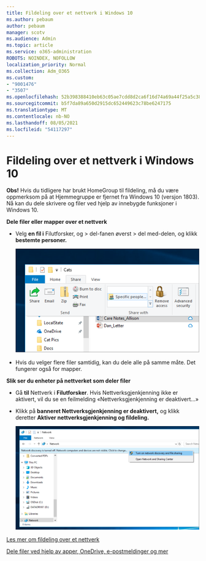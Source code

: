 ```yaml
---
title: Fildeling over et nettverk i Windows 10
ms.author: pebaum
author: pebaum
manager: scotv
ms.audience: Admin
ms.topic: article
ms.service: o365-administration
ROBOTS: NOINDEX, NOFOLLOW
localization_priority: Normal
ms.collection: Adm_O365
ms.custom:
- "9001476"
- "3507"
ms.openlocfilehash: 52b398388410eb63c05ae7cdd8d2ca6f16d74a69a44f25a5c38e95bf163e9e02
ms.sourcegitcommit: b5f7da89a650d2915dc652449623c78be6247175
ms.translationtype: MT
ms.contentlocale: nb-NO
ms.lasthandoff: 08/05/2021
ms.locfileid: "54117297"
---
```

# <a name="file-sharing-over-a-network-in-windows-10"></a>Fildeling over et nettverk i Windows 10

**Obs!** Hvis du tidligere har brukt HomeGroup til fildeling, må du være oppmerksom på at Hjemmegruppe er fjernet fra Windows 10 (versjon 1803). Nå kan du dele skrivere og filer ved hjelp av innebygde funksjoner i Windows 10.

**Dele filer eller mapper over et nettverk**

- Velg **en fil i** Filutforsker,  og > del-fanen øverst >  del med-delen, og klikk **bestemte personer.**

    ![Del en fil med bestemte personer.](media/share-with-specific-people.png)
          
- Hvis du velger flere filer samtidig, kan du dele alle på samme måte. Det fungerer også for mapper.

**Slik ser du enheter på nettverket som deler filer**

- Gå **til** Nettverk i **Filutforsker**. Hvis Nettverksgjenkjenning ikke er aktivert, vil du se en feilmelding «Nettverksgjenkjenning er deaktivert...»

- Klikk på **banneret Nettverksgjenkjenning er deaktivert,** og klikk deretter **Aktiver nettverksgjenkjenning og fildeling.**

    ![Aktiver nettverksgjenkjenning og fildeling.](media/turn-on-network-discovery.png)

[Les mer om fildeling over et nettverk](https://support.microsoft.com/help/4092694/windows-10-file-sharing-over-a-network)

[Dele filer ved hjelp av apper, OneDrive, e-postmeldinger og mer](https://support.microsoft.com/help/4027674/windows-10-share-files-in-file-explorer)

